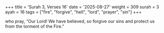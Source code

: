 +++
title = 'Surah 3, Verses 16'
date = '2025-08-27'
weight = 309
surah = 3
ayah = 16
tags = ["fire", "forgive", "hell", "lord", "prayer", "sin"]
+++

who pray, “Our Lord! We have believed, so forgive our sins and protect us from the torment of the Fire.”